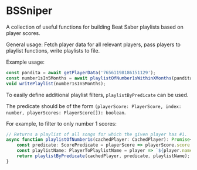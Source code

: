 # BSSniper

A collection of useful functions for building Beat Saber playlists based on player scores.

General usage: Fetch player data for all relevant players, pass players to playlist functions, write playlists to file.

Example usage:
```typescript
const pandita = await getPlayerData('76561198186151129');
const number1sIn5Months = await playlistOfNumber1sWithinXMonths(pandita, 5);
void writePlaylist(number1sIn5Months);
```

To easily define additional playlist filters, `playlistByPredicate` can be used.

The predicate should be of the form `(playerScore: PlayerScore, index: number, playerScores: PlayerScore[]): boolean`.

For example, to filter to only number 1 scores:
```typescript
// Returns a playlist of all songs for which the given player has #1.
async function playlistOfNumber1s(cachedPlayer: CachedPlayer): Promise<Playlist> {
    const predicate: ScorePredicate = playerScore => playerScore.score.rank === 1;
    const playlistName: PlayerToPlaylistName = player => `${player.name}'s #1s`;
    return playlistByPredicate(cachedPlayer, predicate, playlistName);
}
```